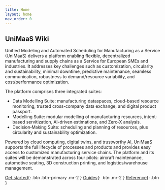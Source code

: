 ```yaml
---
title: Home
layout: home
nav_order: 0
---
```


## UniMaaS Wiki

Unified Modeling and Automated Scheduling for Manufacturing as a Service (UniMaaS) delivers a platform enabling flexible, decentralized manufacturing and supply chains as a Service for European SMEs and industries. It addresses key challenges such as customization, circularity and sustainability, minimal downtime, predictive maintenance, seamless communication, robustness to demand/resource variability, and cost/performance optimization.

The platform comprises three integrated suites:

- Data Modelling Suite: manufacturing dataspaces, cloud-based resource monitoring, trusted cross-company data exchange, and digital product passport.
- Modelling Suite: modular modelling of manufacturing resources, intent-based servitization, AI-driven estimations, and Zero‑X analysis.
- Decision‑Making Suite: scheduling and planning of resources, plus circularity and sustainability optimization.

Powered by cloud computing, digital twins, and trustworthy AI, UniMaaS supports the full lifecycle of processes and products and provides easy access to customized manufacturing service chains. The platform and its suites will be demonstrated across four pilots: aircraft maintenance, automotive seating, 3D construction printing, and logistics/warehouse management.

[Get started](/getting-started/){: .btn .btn-primary .mr-2 }
[Guides](/guides/){: .btn .mr-2 }
[Reference](/reference/){: .btn }
